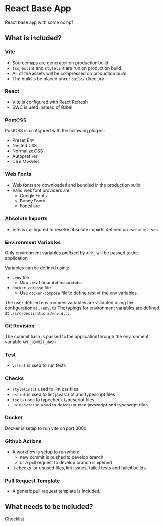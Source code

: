# React Base App

React base app with some oompf

## What is included?

### Vite

- Sourcemaps are generated on production build
- `tsc`, `eslint` and `stylelint` are run on production build.
- All of the assets will be compressed on production build.
- The build is be placed under `build/` directory

### React

- Vite is configured with React Refresh
- SWC is used instead of Babel

### PostCSS

PostCSS is configured with the following plugins:

- Preset Env
- Nested CSS
- Normalize CSS
- Autoprefixer
- CSS Modules

### Web Fonts

- Web fonts are downloaded and bundled in the production build.
- Valid web font providers are:
  - Google Fonts
  - Bunny Fonts
  - Fontshare

### Absolute Imports

- Vite is configured to resolve absolute imports defined on `tsconfig.json`

### Environment Variables

Only environment variables prefixed by `APP_` will be passed to the application

Variables can be defined using:

- `.env` file
  - Use `.env` file to define secrets.
- `docker-compose` file
  - Use `docker-compose` file to define rest of the env variables.

The user defined environment variables are validated using the configuration at `./env.ts`
The typings for environment variables are defined at `./src/declarations/env.d.ts`.

### Git Revision

The commit hash is passed to the application through the environment variable `APP_COMMIT_HASH`

### Test

- `vitest` is used to run tests

### Checks

- `stylelint` is used to lint css files
- `eslint` is used to lint javascript and typescript files
- `tsc` is used to typecheck typescript files
- `unimported` to used to detect unused javascript and typescript files

### Docker

Docker is setup to run vite on port 3000

### Github Actions

- A workflow is setup to run when:
  - new commit is pushed to develop branch
  - or a pull request to develop branch is opened
- It checks for unused files, lint issues, failed tests and failed builds.

### Pull Request Template

- A generic pull request template is included.

## What needs to be included?

[Checklist](CHECKLIST.md)

